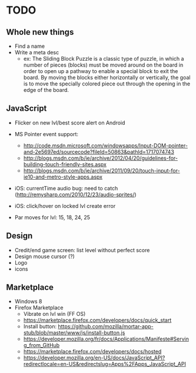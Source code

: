 ﻿# TODO

## Whole new things
- Find a name
- Write a meta desc
    - ex: The Sliding Block Puzzle is a classic type of puzzle, in which a number of pieces (blocks) must be moved around on the board in order to open up a pathway to enable a special block to exit the board. By moving the blocks either horizontally or vertically, the goal is to move the specially colored piece out through the opening in the edge of the board.


## JavaScript
- Flicker on new lvl/best score alert on Android
- MS Pointer event support:
    - http://code.msdn.microsoft.com/windowsapps/Input-DOM-pointer-and-2e5697ed/sourcecode?fileId=50863&pathId=1717074743
    - http://blogs.msdn.com/b/ie/archive/2012/04/20/guidelines-for-building-touch-friendly-sites.aspx
    - http://blogs.msdn.com/b/ie/archive/2011/09/20/touch-input-for-ie10-and-metro-style-apps.aspx

- iOS: currentTime audio bug: need to catch (http://remysharp.com/2010/12/23/audio-sprites/)
- iOS: click/hover on locked lvl create error
- Par moves for lvl: 15, 18, 24, 25

## Design
- Credit/end game screen: list level without perfect score
- Design mouse cursor (?)
- Logo
- icons

## Marketplace
- Windows 8
- Firefox Marketplace
    - Vibrate on lvl win (FF OS)
    - https://marketplace.firefox.com/developers/docs/quick_start
    - Install button: https://github.com/mozilla/mortar-app-stub/blob/master/www/js/install-button.js
    - https://developer.mozilla.org/fr/docs/Applications/Manifeste#Serving_from_GitHub
    - https://marketplace.firefox.com/developers/docs/hosted
    - https://developer.mozilla.org/en-US/docs/JavaScript_API?redirectlocale=en-US&redirectslug=Apps%2FApps_JavaScript_API

